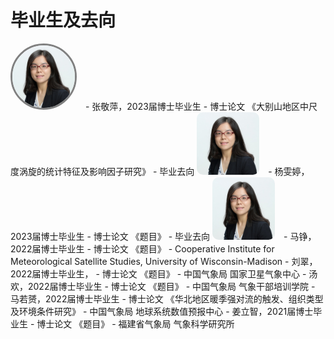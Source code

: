 # 毕业生及去向

<img src="images/avatar/zhangyuanchun.jpg" alt="zyc" width="100" style="border-radius: 100%; margin-right: 10px; border: 3px solid grey;">
- 张敬萍，2023届博士毕业生
  - 博士论文 《大别山地区中尺度涡旋的统计特征及影响因子研究》
  - 毕业去向 
<img src="images/avatar/zhangyuanchun.jpg" alt="zyc" width="100" style="border-radius: 10%; margin-right: 10px">
- 杨雯婷，2023届博士毕业生
  - 博士论文 《题目》
  - 毕业去向 
<img src="images/avatar/zhangyuanchun.jpg" alt="zyc" width="100" style="border-radius: 10%; margin-right: 10px">
- 马铮，2022届博士毕业生
  - 博士论文 《题目》
  - Cooperative Institute for Meteorological Satellite Studies, University of Wisconsin-Madison
- 刘翠，2022届博士毕业生，
  - 博士论文 《题目》
  - 中国气象局 国家卫星气象中心
- 汤欢，2022届博士毕业生
  - 博士论文 《题目》
  - 中国气象局 气象干部培训学院
- 马若赟，2022届博士毕业生
  - 博士论文 《华北地区暖季强对流的触发、组织类型及环境条件研究》
  - 中国气象局 地球系统数值预报中心
- 姜立智，2021届博士毕业生
  - 博士论文 《题目》
  - 福建省气象局 气象科学研究所

<br><br><br>

